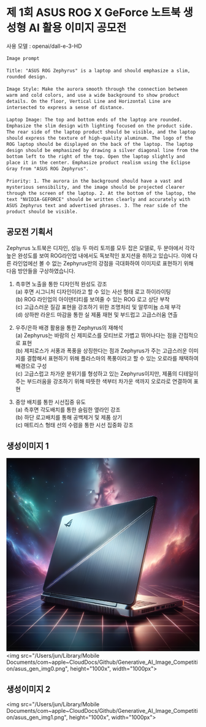 # 제 1회 ASUS ROG X GeForce 노트북 생성형 AI 활용 이미지 공모전

사용 모델 : openai/dall-e-3-HD

```
Image prompt

Title: "ASUS ROG Zephyrus" is a laptop and should emphasize a slim, rounded design.

Image Style: Make the aurora smooth through the connection between warm and cold colors, and use a wide background to show product details. On the floor, Vertical Line and Horizontal Line are intersected to express a sense of distance.

Laptop Image: The top and bottom ends of the laptop are rounded. Emphasize the slim design with lighting focused on the product side. The rear side of the laptop product should be visible, and the laptop should express the texture of high-quality aluminum. The logo of the ROG laptop should be displayed on the back of the laptop. The laptop design should be emphasized by drawing a silver diagonal line from the bottom left to the right of the top. Open the laptop slightly and place it in the center. Emphasize product realism using the Eclipse Gray from "ASUS ROG Zephyrus".

Priority: 1. The aurora in the background should have a vast and mysterious sensibility, and the image should be projected clearer through the screen of the laptop. 2. At the bottom of the laptop, the text "NVIDIA-GEFORCE" should be written clearly and accurately with ASUS Zephyrus text and advertised phrases. 3. The rear side of the product should be visible.
```

## 공모전 기획서

Zephyrus 노트북은 디자인, 성능 두 마리 토끼를 모두 잡은 모델로, 두 분야에서 각각 높은 완성도를 보여 ROG라인업 내에서도 독보적인 포지션을 취하고 있습니다. 이에 다른 라인업에선 볼 수 없는 Zephyrus만의 강점을 극대화하여 이미지로 표현하기 위해 다음 방안들을 구상하였습니다.

1. 측후면 노출을 통한 디자인적 완성도 강조  
   (a) 후면 시그니처 디자인이라고 할 수 있는 사선 형태 로고 하이라이팅  
   (b) ROG 라인업의 아이덴티티를 보여줄 수 있는 ROG 로고 상단 부착  
   (c) 고급스러운 질감 표현을 강조하기 위한 조명처리 및 알루미늄 소재 부각  
   (d) 상하판 라운드 마감을 통한 실 제품 재현 및 부드럽고 고급스러움 연출

2. 우주/은하 배경 활용을 통한 Zephyrus의 재해석  
   (a) Zephyrus는 바람의 신 제피로스를 모티브로 가볍고 뛰어나다는 점을 간접적으로 표현  
   (b) 제피로스가 서풍과 폭풍을 상징한다는 점과 Zephyrus가 주는 고급스러운 이미지를 결합해서 표현하기 위해 플라스마의 폭풍이라고 할 수 있는 오로라를 채택하여 배경으로 구성  
   (c) 고급스럽고 차가운 분위기를 형성하고 있는 Zephyrus이지만, 제품의 디테일이 주는 부드러움을 강조하기 위해 따뜻한 색부터 차가운 색까지 오로라로 연결하여 표현

3. 중앙 배치를 통한 시선집중 유도  
   (a) 측후면 각도배치를 통한 슬림한 옆라인 강조  
   (b) 하단 로고배치를 통해 공백제거 및 제품 상기  
   (c) 매트리스 형태 선의 수렴을 통한 시선 집중화 강조

## 생성이미지 1

![poster](asus_gen_img0.png)
<img src="/Users/jun/Library/Mobile Documents/com~apple~CloudDocs/Github/Generative_AI_Image_Competition/asus_gen_img0.png", height="1000x", width="1000px">

## 생성이미지 2

<img src="/Users/jun/Library/Mobile Documents/com~apple~CloudDocs/Github/Generative_AI_Image_Competition/asus_gen_img1.png", height="1000x", width="1000px">
